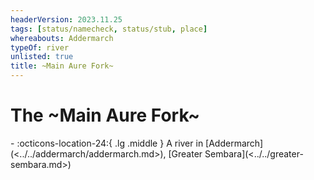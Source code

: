 ```yaml
---
headerVersion: 2023.11.25
tags: [status/namecheck, status/stub, place]
whereabouts: Addermarch
typeOf: river
unlisted: true
title: ~Main Aure Fork~
---
```

# The ~Main Aure Fork~
<div class="grid cards ext-narrow-margin ext-one-column" markdown>
-    :octicons-location-24:{ .lg .middle } A river in [Addermarch](<../../addermarch/addermarch.md>), [Greater Sembara](<../../greater-sembara.md>)  
</div>


